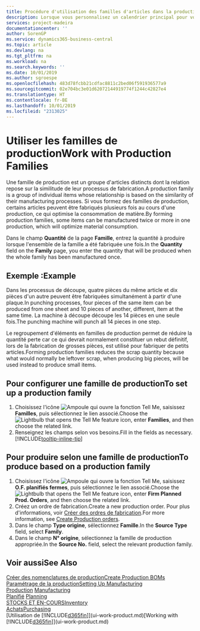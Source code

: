 ```yaml
---
title: Procédure d'utilisation des familles d'articles dans la production | Microsoft Docs
description: Lorsque vous personnalisez un calendrier principal pour votre société ou pour l'un de ses partenaires commerciaux, votre tâche consiste essentiellement à modifier le statut des jours ouvrés et chômés.
services: project-madeira
documentationcenter: ''
author: SorenGP
ms.service: dynamics365-business-central
ms.topic: article
ms.devlang: na
ms.tgt_pltfrm: na
ms.workload: na
ms.search.keywords: ''
ms.date: 10/01/2019
ms.author: sgroespe
ms.openlocfilehash: 483d78fcbb21cdfac8811c2bed06f591936577a9
ms.sourcegitcommit: 02e704bc3e01d62072144919774f1244c42827e4
ms.translationtype: HT
ms.contentlocale: fr-BE
ms.lasthandoff: 10/01/2019
ms.locfileid: "2313025"
---
```

# <a name="work-with-production-families"></a><span data-ttu-id="df841-103">Utiliser les familles de production</span><span class="sxs-lookup"><span data-stu-id="df841-103">Work with Production Families</span></span>
<span data-ttu-id="df841-104">Une famille de production est un groupe d'articles distincts dont la relation repose sur la similitude de leur processus de fabrication.</span><span class="sxs-lookup"><span data-stu-id="df841-104">A production family is a group of individual items whose relationship is based on the similarity of their manufacturing processes.</span></span> <span data-ttu-id="df841-105">Si vous formez des familles de production, certains articles peuvent être fabriqués plusieurs fois au cours d'une production, ce qui optimise la consommation de matière.</span><span class="sxs-lookup"><span data-stu-id="df841-105">By forming production families, some items can be manufactured twice or more in one production, which will optimize material consumption.</span></span>

<span data-ttu-id="df841-106">Dans le champ **Quantité** de la page **Famille**, entrez la quantité à produire lorsque l'ensemble de la famille a été fabriquée une fois.</span><span class="sxs-lookup"><span data-stu-id="df841-106">In the **Quantity** field on the **Family** page, you enter the quantity that will be produced when the whole family has been manufactured once.</span></span>

## <a name="example"></a><span data-ttu-id="df841-107">Exemple :</span><span class="sxs-lookup"><span data-stu-id="df841-107">Example</span></span>
<span data-ttu-id="df841-108">Dans les processus de découpe, quatre pièces du même article et dix pièces d'un autre peuvent être fabriquées simultanément à partir d'une plaque.</span><span class="sxs-lookup"><span data-stu-id="df841-108">In punching processes, four pieces of the same item can be produced from one sheet and 10 pieces of another, different, item at the same time.</span></span> <span data-ttu-id="df841-109">La machine à découpe découpe les 14 pièces en une seule fois.</span><span class="sxs-lookup"><span data-stu-id="df841-109">The punching machine will punch all 14 pieces in one step.</span></span>

<span data-ttu-id="df841-110">Le regroupement d'éléments en familles de production permet de réduire la quantité perte car ce qui devrait normalement constituer un rebut définitif, lors de la fabrication de grosses pièces, est utilisé pour fabriquer de petits articles.</span><span class="sxs-lookup"><span data-stu-id="df841-110">Forming production families reduces the scrap quantity because what would normally be leftover scrap, when producing big pieces, will be used instead to produce small items.</span></span>

## <a name="to-set-up-a-production-family"></a><span data-ttu-id="df841-111">Pour configurer une famille de production</span><span class="sxs-lookup"><span data-stu-id="df841-111">To set up a production family</span></span>
1. <span data-ttu-id="df841-112">Choisissez l'icône ![Ampoule qui ouvre la fonction Tell Me](media/ui-search/search_small.png "Dites-moi ce que vous voulez faire"), saisissez **Familles**, puis sélectionnez le lien associé.</span><span class="sxs-lookup"><span data-stu-id="df841-112">Choose the ![Lightbulb that opens the Tell Me feature](media/ui-search/search_small.png "Tell me what you want to do") icon, enter **Families**, and then choose the related link.</span></span>
2. <span data-ttu-id="df841-113">Renseignez les champs selon vos besoins.</span><span class="sxs-lookup"><span data-stu-id="df841-113">Fill in the fields as necessary.</span></span> [!INCLUDE[tooltip-inline-tip](includes/tooltip-inline-tip_md.md)]

## <a name="to-produce-based-on-a-production-family"></a><span data-ttu-id="df841-114">Pour produire selon une famille de production</span><span class="sxs-lookup"><span data-stu-id="df841-114">To produce based on a production family</span></span>
1. <span data-ttu-id="df841-115">Choisissez l'icône ![Ampoule qui ouvre la fonction Tell Me](media/ui-search/search_small.png "Dites-moi ce que vous voulez faire"), saisissez **O.F. planifiés fermes**, puis sélectionnez le lien associé.</span><span class="sxs-lookup"><span data-stu-id="df841-115">Choose the ![Lightbulb that opens the Tell Me feature](media/ui-search/search_small.png "Tell me what you want to do") icon, enter **Firm Planned Prod. Orders**, and then choose the related link.</span></span>
2. <span data-ttu-id="df841-116">Créez un ordre de fabrication.</span><span class="sxs-lookup"><span data-stu-id="df841-116">Create a new production order.</span></span> <span data-ttu-id="df841-117">Pour plus d'informations, voir [Créer des ordres de fabrication](production-how-to-create-production-orders.md).</span><span class="sxs-lookup"><span data-stu-id="df841-117">For more information, see [Create Production orders](production-how-to-create-production-orders.md).</span></span>
3. <span data-ttu-id="df841-118">Dans le champ **Type origine**, sélectionnez **Famille**.</span><span class="sxs-lookup"><span data-stu-id="df841-118">In the **Source Type** field, select **Family**.</span></span>  
4. <span data-ttu-id="df841-119">Dans le champ **N° origine**, sélectionnez la famille de production appropriée.</span><span class="sxs-lookup"><span data-stu-id="df841-119">In the **Source No.** field, select the relevant production family.</span></span>

## <a name="see-also"></a><span data-ttu-id="df841-120">Voir aussi</span><span class="sxs-lookup"><span data-stu-id="df841-120">See Also</span></span>
[<span data-ttu-id="df841-121">Créer des nomenclatures de production</span><span class="sxs-lookup"><span data-stu-id="df841-121">Create Production BOMs</span></span>](production-how-to-create-production-boms.md)  
[<span data-ttu-id="df841-122">Paramétrage de la production</span><span class="sxs-lookup"><span data-stu-id="df841-122">Setting Up Manufacturing</span></span>](production-configure-production-processes.md)  
<span data-ttu-id="df841-123">[Production](production-manage-manufacturing.md)  </span><span class="sxs-lookup"><span data-stu-id="df841-123">[Manufacturing](production-manage-manufacturing.md)  </span></span>  
<span data-ttu-id="df841-124">[Planifié](production-planning.md) </span><span class="sxs-lookup"><span data-stu-id="df841-124">[Planning](production-planning.md) </span></span>  
[<span data-ttu-id="df841-125">STOCKS ET EN-COURS</span><span class="sxs-lookup"><span data-stu-id="df841-125">Inventory</span></span>](inventory-manage-inventory.md)  
[<span data-ttu-id="df841-126">Achats</span><span class="sxs-lookup"><span data-stu-id="df841-126">Purchasing</span></span>](purchasing-manage-purchasing.md)  
<span data-ttu-id="df841-127">[Utilisation de [!INCLUDE[d365fin](includes/d365fin_md.md)]](ui-work-product.md)</span><span class="sxs-lookup"><span data-stu-id="df841-127">[Working with [!INCLUDE[d365fin](includes/d365fin_md.md)]](ui-work-product.md)</span></span>

